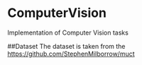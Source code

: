 # ComputerVision
Implementation of Computer Vision tasks

##Dataset
The dataset is taken from the https://github.com/StephenMilborrow/muct
